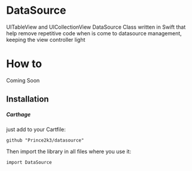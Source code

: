 # DataSource
UITableView and UICollectionView DataSource Class written in Swift that help remove repetitive code when is come to datasource management, keeping the view controller light

# How to
Coming Soon

## Installation

##### Carthage 
just add to your Cartfile:
```
github "Prince2k3/datasource"
```
Then import the library in all files where you use it:
```
import DataSource
```
